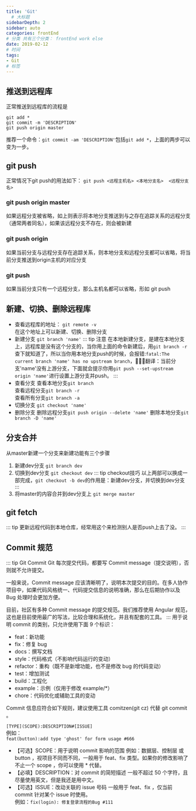 ```yaml
---
title: 'Git'
  # 大标题
sidebarDepth: 2
sidebar: auto
categories: frontEnd
# 分类 共有三个分类： frontEnd work else
date: 2019-02-12
# 时间
tags:
- Git
# 标签
---
```


## 推送到远程库
正常推送到远程库的流程是
```
git add *
git commit -m 'DESCRIPTION'
git push origin master
```
推荐一个命令：`git commit -am 'DESCRIPTION'`包括`git add *`，上面的两步可以变为一步。<br>

## git push
正常情况下git push的用法如下：
`git push <远程主机名> <本地分支名>  <远程分支名>`<br>
### git push origin master
如果远程分支被省略，如上则表示将本地分支推送到与之存在追踪关系的远程分支（通常两者同名），如果该远程分支不存在，则会被新建
### git push origin
如果当前分支与远程分支存在追踪关系，则本地分支和远程分支都可以省略，将当前分支推送到origin主机的对应分支 
### git push
如果当前分支只有一个远程分支，那么主机名都可以省略，形如 git push
## 新建、切换、删除远程库
* 查看远程库的地址：
`git remote -v`<br>
在这个地址上可以新建、切换、删除分支
* 新建分支
`git branch 'name'`
::: tip 注意
在本地新建分支，是建在本地分支上，远程库是没有这个分支的，当你用上面的命令新建后，用`git branch -r`查下就知道了，所以当你用本地分支push的时候，会报错:`fatal:The current branch 'name' has no upstream branch`，翻译：当前分支'name'没有上游分支，下面就会提示你用`git push --set-upstream origin 'name'`进行设置上游分支并push。
:::
* 查看分支
查看本地分支`git branch` <br>
查看远程分支`git branch -r` <br>
查看所有分支`git branch -a` <br>
* 切换分支
`git checkout 'name'`
* 删除分支
删除远程分支`git push origin --delete 'name'`
删除本地分支`git branch -D 'name'`
## 分支合并
从master新建一个分支来新建功能有三个步骤
1. 新建dev分支
`git branch dev`
2. 切换到dev分支
`git checkout dev`
::: tip checkout技巧
以上两部可以换成一部完成，`git checkout -b dev`的作用是：新建dev分支，并切换到dev分支
:::
3. 将master的内容合并到dev分支上
`git merge master`
## git fetch
::: tip 
更新远程代码到本地仓库，经常用这个来检测别人是否push上去了没。
:::
## Commit 规范
::: tip Git Commit
Git 每次提交代码，都要写 Commit message（提交说明），否则就不允许提交。

一般来说，Commit message 应该清晰明了，说明本次提交的目的。在多人协作项目中，如果代码风格统一、代码提交信息的说明准确，那么在后期协作以及 Bug 处理时会更加方便。

目前，社区有多种 Commit message 的提交规范。我们推荐使用 Angular 规范，这也是目前使用最广的写法，比较合理和系统化，并且有配套的工具。
:::
用于说明 commit 的类别，只允许使用下面 9 个标识：<br>
* feat：新功能
* fix：修复 bug
* docs：撰写文档
* style：代码格式（不影响代码运行的变动）
* refactor：重构（既不是新增功能，也不是修改 bug 的代码变动）
* test：增加测试
* build：工程化
* example：示例（仅用于修改 example/*）
* chore：代码优化或辅助工具的变动

Commit 信息应符合如下规则，建议使用工具 comitzen(git cz) 代替 git commit 。

`[TYPE](SCOPE):DESCRIPTION#[ISSUE]` <br>
例如： <br>
`feat(button):add type 'ghost' for form usage #666` <br>
* 【可选】SCOPE：用于说明 commit 影响的范围
例如：数据层、控制层 或 button ，视项目不同而不同，一般用于 feat、fix 类型。如果你的修改影响了不止一个 scope ，你可以使用 * 代替。
* 【必填】DESCRIPTION：对 commit 的简短描述
一般不超过 50 个字符，且尽量使用英文，但是我还是用中文。
* 【可选】ISSUE：改动关联的 issue 号码
一般用于 feat、fix ，仅当前 commit 针对某个 issue 时使用。<br>
例如：`fix(login): 修复登录流程的Bug #111`




